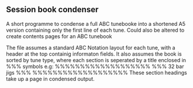 ## Session book condenser

A short programme to condense a full ABC tunebooke into a shortened A5 version containing only the first line of each tune.
Could also be altered to create contents pages for an ABC tunebook 

The file assumes a standard ABC Notation layout for each tune, with a header at the top containig informaton fields.
It also assumes the book is sorted by tune type, where each section is seperated by a title enclosed in %%% symbols e.g:
%%%%%%%%%%%%%%%%%%%
%%% 32 bar jigs %%%
%%%%%%%%%%%%%%%%%%%
These section headings take up a page in condensed output.
